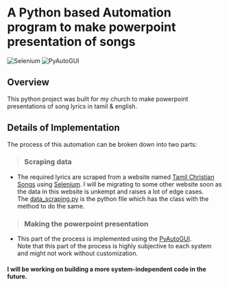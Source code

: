 
# A Python based Automation program to make powerpoint presentation of songs

![Selenium](https://img.shields.io/badge/Selenium-43B02A?style=for-the-badge&logo=Selenium&logoColor=white) ![PyAutoGUI](https://img.shields.io/badge/Pyautogui-FFD43B?style=for-the-badge&logo=python&logoColor=blue) 

## Overview
This python project was built for my church to make powerpoint presentations of song lyrics in tamil & english.


## Details of Implementation 
The process of this automation can be broken down into two parts:

> ### Scraping data
- The required lyrics are scraped from a website named [Tamil Christian Songs](https://tamilchristiansongs.in/tamil/) using [Selenium](https://www.selenium.dev/documentation/). I will be migrating to some other website soon as the data in this website is unkempt and raises a lot of edge cases.  
The [data_scraping.py](/data_scraping.py) is the python file which has the class with the method to do the same.

> ### Making the powerpoint presentation
- This part of the process is implemented using the [PyAutoGUI](https://pyautogui.readthedocs.io/en/latest/).  
Note that this part of the process is highly subjective to each system and might not work without customization.


####  I will be working on building a more system-independent code in the future.
